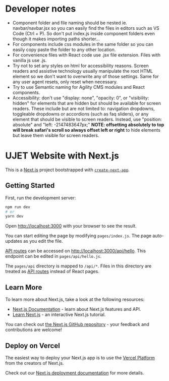 # Developer notes

- Component folder and file naming should be nested ie. navbar/navbar.jsx so you can easily find the files in editors such as VS Code (Ctrl + P). So don't put index.js inside component folders even though it makes importing paths shorter...
- For components include css modules in the same folder so you can easily copy paste the folder to any other location.
- For convenience files with React code use .jsx file extension. Files with vanilla js use .js.
- Try not to set any styles on html for accessibility reasons. Screen readers and assistive technology usually manipulate the root HTML element so we don't want to overwrite any of those settings. Same for any user agent resets, only reset when necessary.
- Try to use Semantic naming for Agility CMS modules and React components.
- Accessibility: don't use "display: none", "opacity: 0", or "visibility: hidden" for elements that are hidden but should be available for screen readers. These include but are not limited to: navigation dropdowns, toggleable dropdowns or accordions (such as faq sliders), or any element that should be visible to screen readers. Instead, use "position: absolute" and "left: -2147483647px;" **NOTE: offsetting absolutely to top will break safari's scroll so always offset left or right** to hide elements but leave them visible for screen readers. 


# UJET Website with Next.js

This is a [Next.js](https://nextjs.org/) project bootstrapped with [`create-next-app`](https://github.com/vercel/next.js/tree/canary/packages/create-next-app).

## Getting Started

First, run the development server:

```bash
npm run dev
# or
yarn dev
```

Open [http://localhost:3000](http://localhost:3000) with your browser to see the result.

You can start editing the page by modifying `pages/index.js`. The page auto-updates as you edit the file.

[API routes](https://nextjs.org/docs/api-routes/introduction) can be accessed on [http://localhost:3000/api/hello](http://localhost:3000/api/hello). This endpoint can be edited in `pages/api/hello.js`.

The `pages/api` directory is mapped to `/api/*`. Files in this directory are treated as [API routes](https://nextjs.org/docs/api-routes/introduction) instead of React pages.

## Learn More

To learn more about Next.js, take a look at the following resources:

- [Next.js Documentation](https://nextjs.org/docs) - learn about Next.js features and API.
- [Learn Next.js](https://nextjs.org/learn) - an interactive Next.js tutorial.

You can check out [the Next.js GitHub repository](https://github.com/vercel/next.js/) - your feedback and contributions are welcome!

## Deploy on Vercel

The easiest way to deploy your Next.js app is to use the [Vercel Platform](https://vercel.com/new?utm_medium=default-template&filter=next.js&utm_source=create-next-app&utm_campaign=create-next-app-readme) from the creators of Next.js.

Check out our [Next.js deployment documentation](https://nextjs.org/docs/deployment) for more details.
